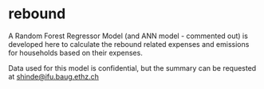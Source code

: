 # rebound

A Random Forest Regressor Model (and ANN model - commented out) is developed here to calculate the rebound related expenses and emissions for households based on their expenses. 

Data used for this model is confidential, but the summary can be requested at shinde@ifu.baug.ethz.ch
